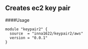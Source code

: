 ## Creates ec2 key pair
####Usage

```
module "keypair2" {
  source  = "inna1622/keypair2/aws"
  version = "0.0.1"
}
```
